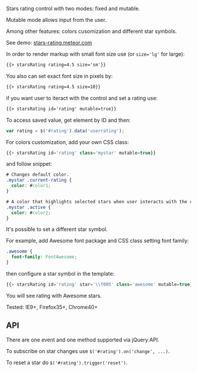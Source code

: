 Stars rating control with two modes: fixed and mutable.

Mutable mode allows input from the user.

Among other features: colors cusomization and different star symbols.

See demo: [stars-rating.meteor.com](http://stars-rating.meteor.com)

In order to render markup with small font size use (or ````size='lg'```` for large):
````html
{{> starsRating rating=4.5 size='sm'}}
````
You also can set exact font size in pixels by:
````html
{{> starsRating rating=4.5 size=10}}
````
if you want user to iteract with the control and set a rating use:
````html
{{> starsRating id='rating' mutable=true}}
````
To access saved value, get element by ID and then:
````js
var rating = $('#rating').data('userrating');
````
For colors customization, add your own CSS class:
````js
{{> starsRating id='rating' class='mystar' mutable=true}}
````
and follow snippet:
````css
# Changes default color.
.mystar .current-rating {
  color: #color1;
}

# A color that highlights selected stars when user interacts with the control.
.mystar .active {
  color: #color2;
}
````
It's possible to set a different star symbol.

For example, add Awesome font package and CSS class setting font family:
````css
.awesome {
  font-family: FontAwesome;
}
````
then configure a star symbol in the template:
````js
{{> starsRating id='rating' star='\\f005' class='awesome' mutable=true}}
````
You will see rating with Awesome stars.

Tested: IE9+, Firefox35+, Chrome40+

## API

There are one event and one method supported via jQuery API.

To subscribe on star changes use `$('#rating').on('change', ...)`.

To reset a star do `$('#rating').trigger('reset')`.

